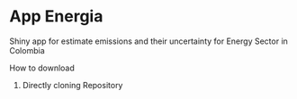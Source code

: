 # App Energia
Shiny app for estimate emissions and their uncertainty for Energy Sector in Colombia

How to download

1. Directly cloning Repository
